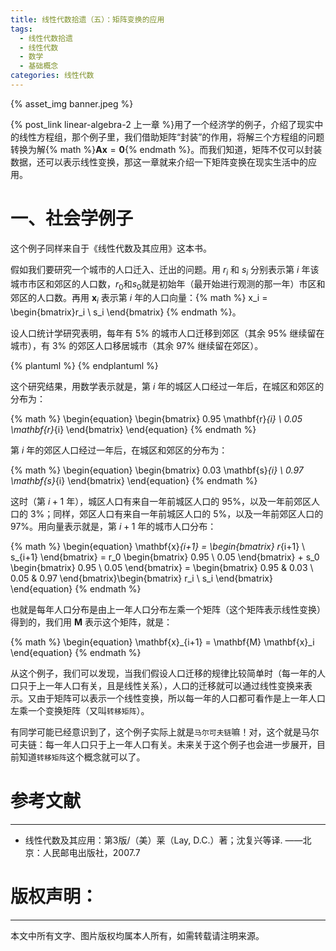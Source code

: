 ```yaml
---
title: 线性代数拾遗（五）：矩阵变换的应用
tags:
  - 线性代数拾遗
  - 线性代数
  - 数学
  - 基础概念
categories: 线性代数
---
```


{% asset_img banner.jpeg %}

{% post_link linear-algebra-2 上一章 %}用了一个经济学的例子，介绍了现实中的线性方程组，那个例子里，我们借助矩阵“封装”的作用，将解三个方程组的问题转换为解{% math %}$\mathbf{A}\mathbf{x}=\mathbf{0}${% endmath %}。而我们知道，矩阵不仅可以封装数据，还可以表示线性变换，那这一章就来介绍一下矩阵变换在现实生活中的应用。

<!-- more -->

# 一、社会学例子
这个例子同样来自于《线性代数及其应用》这本书。

假如我们要研究一个城市的人口迁入、迁出的问题。用 $r_i$ 和 $s_i$ 分别表示第 $i$ 年该城市市区和郊区的人口数，$r_0$和$s_0$就是初始年（最开始进行观测的那一年）市区和郊区的人口数。再用 $\mathbf{x}_i$ 表示第 $i$ 年的人口向量：{% math %} x_i = \begin{bmatrix}r_i \\ s_i \end{bmatrix} {% endmath %}。

设人口统计学研究表明，每年有 5% 的城市人口迁移到郊区（其余 95% 继续留在城市），有 3% 的郊区人口移居城市（其余 97% 继续留在郊区）。

{% plantuml %}
{% endplantuml %}

这个研究结果，用数学表示就是，第 $i$ 年的城区人口经过一年后，在城区和郊区的分布为：

{% math %}
\begin{equation}
\begin{bmatrix} 0.95 \mathbf{r}_{i} \\ 0.05 \mathbf{r}_{i} \end{bmatrix}
\end{equation}
{% endmath %}

第 $i$ 年的郊区人口经过一年后，在城区和郊区的分布为：

{% math %}
\begin{equation}
\begin{bmatrix} 0.03 \mathbf{s}_{i} \\ 0.97 \mathbf{s}_{i} \end{bmatrix}
\end{equation}
{% endmath %}

这时（第 $i+1$ 年），城区人口有来自一年前城区人口的 95%，以及一年前郊区人口的 3%；同样，郊区人口有来自一年前城区人口的 5%，以及一年前郊区人口的 97%。用向量表示就是，第 $i+1$ 年的城市人口分布：

{% math %}
\begin{equation}
\mathbf{x}_{i+1} = \begin{bmatrix} r_{i+1} \\ s_{i+1} \end{bmatrix}
= r_0 \begin{bmatrix} 0.95 \\ 0.05 \end{bmatrix} + s_0 \begin{bmatrix} 0.95 \\ 0.05 \end{bmatrix}
= \begin{bmatrix} 0.95 & 0.03 \\ 0.05 & 0.97 \end{bmatrix}\begin{bmatrix} r_i \\ s_i \end{bmatrix}
\end{equation}
{% endmath %}

也就是每年人口分布是由上一年人口分布左乘一个矩阵（这个矩阵表示线性变换）得到的，我们用 $\mathbf{M}$ 表示这个矩阵，就是：

{% math %}
\begin{equation}
\mathbf{x}_{i+1} = \mathbf{M} \mathbf{x}_i
\end{equation}
{% endmath %}

从这个例子，我们可以发现，当我们假设人口迁移的规律比较简单时（每一年的人口只于上一年人口有关，且是线性关系），人口的迁移就可以通过线性变换来表示。又由于矩阵可以表示一个线性变换，所以每一年的人口都可看作是上一年人口左乘一个变换矩阵（又叫`转移矩阵`）。

有同学可能已经意识到了，这个例子实际上就是`马尔可夫链`嘛！对，这个就是马尔可夫链：每一年人口只于上一年人口有关。未来关于这个例子也会进一步展开，目前知道`转移矩阵`这个概念就可以了。

# 参考文献
---
- 线性代数及其应用：第3版/（美）莱（Lay, D.C.）著；沈复兴等译. ——北京：人民邮电出版社，2007.7

# 版权声明：
---
本文中所有文字、图片版权均属本人所有，如需转载请注明来源。
